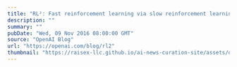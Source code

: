 ```yaml
---
title: "RL²: Fast reinforcement learning via slow reinforcement learning"
description: ""
summary: ""
pubDate: "Wed, 09 Nov 2016 08:00:00 GMT"
source: "OpenAI Blog"
url: "https://openai.com/blog/rl2"
thumbnail: "https://raisex-llc.github.io/ai-news-curation-site/assets/openai_logo.png"
---
```


